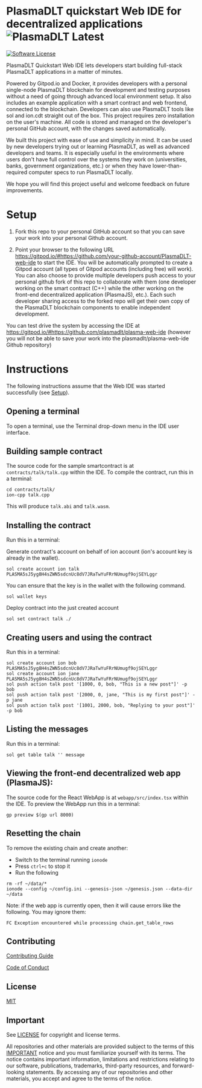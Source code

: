 # PlasmaDLT quickstart Web IDE for decentralized applications ![PlasmaDLT Latest](https://img.shields.io/badge/PLasmaDLT-latest-blue.svg)

[![Software License](https://img.shields.io/badge/license-MIT-lightgrey.svg)](./LICENSE)

PlasmaDLT Quickstart Web IDE lets developers start building full-stack PlasmaDLT applications in a matter of minutes. 

Powered by Gitpod.io and Docker, it provides developers with a personal single-node PlasmaDLT blockchain for development and testing purposes without a need of going through advanced local environment setup. It also includes an example application with a smart contract and web frontend, connected to the blockchain. Developers can also use PlasmaDLT tools like sol and  ion.cdt straight out of the box. This project requires zero installation on the user's machine. All code is stored and managed on the developer's personal GitHub account, with the changes saved automatically.

We built this project with ease of use and simplicity in mind. It can be used by new developers trying out or learning PlasmaDLT, as well as advanced developers and teams. It is especially useful in the environments where users don't have full control over the systems they work on (universities, banks, government organizations, etc.) or when they have lower-than-required computer specs to run PlasmaDLT locally.

We hope you will find this project useful and welcome feedback on future improvements.

# Setup

1. Fork this repo to your personal GitHub account so that you can save your work into your personal Github account.

2. Point your browser to the following URL https://gitpod.io/#https://github.com/your-github-account/PlasmaDLT-web-ide to start the IDE. You will be automatically prompted to create a Gitpod account (all types of Gitpod accounts (including free) will work). You can also choose to provide multiple developers push access to your personal github fork of this repo to collaborate with them (one developer working on the smart contract (C++) while the other working on the front-end decentralized application (PlasmaJS), etc.). Each such developer sharing access to the forked repo will get their own copy of the PlasmaDLT blockchain components to enable independent development.

You can test drive the system by accessing the IDE at https://gitpod.io/#https://github.com/plasmadlt/plasma-web-ide (however you will not be able to save your work into the plasmadlt/plasma-web-ide Github repository)

# Instructions

The following instructions assume that the Web IDE was started successfully (see [Setup](#setup)).

## Opening a terminal

To open a terminal, use the Terminal drop-down menu in the IDE user interface.

## Building sample contract

The source code for the sample smartcontract is at `contracts/talk/talk.cpp` within the IDE. To compile the contract, run this in a terminal:

```
cd contracts/talk/
ion-cpp talk.cpp

```

This will produce `talk.abi` and `talk.wasm`.

## Installing the contract

Run this in a terminal:

Generate contract's account on behalf of ion account (ion's account key is already in the wallet). 

```
sol create account ion talk PLASMA5sJ5yg8H4sZWN5sdcnUc8dV7JRaTwYuFRrNUmugf9ojSEYLggr

```

You can ensure that the key is in the wallet with the following command.

```
sol wallet keys

```

Deploy contract into the just created account

```
sol set contract talk ./

```

## Creating users and using the contract

Run this in a terminal:
```
sol create account ion bob PLASMA5sJ5yg8H4sZWN5sdcnUc8dV7JRaTwYuFRrNUmugf9ojSEYLggr
sol create account ion jane PLASMA5sJ5yg8H4sZWN5sdcnUc8dV7JRaTwYuFRrNUmugf9ojSEYLggr
sol push action talk post '[1000, 0, bob, "This is a new post"]' -p bob
sol push action talk post '[2000, 0, jane, "This is my first post"]' -p jane
sol push action talk post '[1001, 2000, bob, "Replying to your post"]' -p bob

```

## Listing the messages

Run this in a terminal:
```
sol get table talk '' message

```

## Viewing the front-end decentralized web app (PlasmaJS):

The source code for the React WebApp is at `webapp/src/index.tsx` within the IDE. To preview the WebApp run this in a terminal:

```
gp preview $(gp url 8000)

```

## Resetting the chain

To remove the existing chain and create another:

* Switch to the terminal running `ionode`
* Press `ctrl+c` to stop it
* Run the following

```
rm -rf ~/data/*
ionode --config ~/config.ini --genesis-json ~/genesis.json --data-dir ~/data

```

Note: if the web app is currently open, then it will cause errors like the following. You may ignore them:

```
FC Exception encountered while processing chain.get_table_rows
```

## Contributing

[Contributing Guide](./CONTRIBUTING.md)

[Code of Conduct](./CONTRIBUTING.md#conduct)

## License

[MIT](./LICENSE)

## Important

See [LICENSE](LICENSE) for copyright and license terms.

All repositories and other materials are provided subject to the terms of this [IMPORTANT](important.md) notice and you must familiarize yourself with its terms.  The notice contains important information, limitations and restrictions relating to our software, publications, trademarks, third-party resources, and forward-looking statements.  By accessing any of our repositories and other materials, you accept and agree to the terms of the notice.
